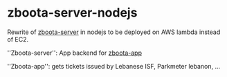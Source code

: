 # zboota-server-nodejs
Rewrite of [zboota-server](https://github.com/shadiakiki1986/zboota-server) in nodejs to be deployed on AWS lambda instead of EC2.

''Zboota-server'': App backend for [zboota-app](https://github.com/shadiakiki1986/zboota-app)

''Zboota-app'': gets tickets issued by Lebanese ISF, Parkmeter lebanon, ...
